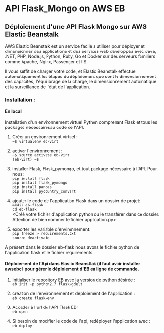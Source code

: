 # __API Flask_Mongo on AWS EB__



## Déploiement d'une API Flask Mongo sur AWS Elastic Beanstalk

AWS Elastic Beanstalk est un service facile à utiliser pour déployer et dimensionner des applications et des services web développés avec Java, .NET, PHP, Node.js, Python, Ruby, Go et Docker sur des serveurs familiers comme Apache, Nginx, Passenger et IIS.

Il vous suffit de charger votre code, et Elastic Beanstalk effectue automatiquement les étapes du déploiement que sont le dimensionnement des capacités, l'équilibrage de la charge, le dimensionnement automatique et la surveillance de l'état de l'application.


### Installation :

#### En local :
Installation d'un environnement virtuel Python comprenant Flask et tous les packages nécessairesau code de l'API.

1. Créer un environnement virtuel :  
`~$ virtualenv eb-virt`

2. activer l'environnement :  
`~$ source activate eb-virt`  
`(eb-virt) ~$`

3. installer Flask, Flask_pymongo, et tout package nécessaire à l'API. Pour nous :  
`pip install flask`  
`pip install flask_pymongo`  
`pip install pandas`  
`pip install pycountry_convert`


4. ajouter le code de l'application Flask dans un dossier de projet:  
`mkdir eb-flask`  
`cd eb-flask`  
<Créé votre fichier d'application python ou le transférer dans ce dossier. Attention de bien nommer le fichier application.py>

5. exporter les variable d'environnement:  
`pip freeze > requirements.txt`  
`source deactivate`  


A présent dans le dossier eb-flask nous avons le fichier python de l'application flask et le fichier requirements.

#### Déploiement de l'Api dans Elastic Beanstlak (il faut avoir installer awsebcli pour gérer le déploiement d'EB en ligne de commande.

1. Initialiser le repository EB avec la version de python désirée :  
`eb init -p python2.7 flask-gdelt`

2. création de l'environnement et deploiement de l'application :  
`eb create flask-env`

3. Acceder à l'url de l'API Flask EB:  
`eb open`

4. Si besoin de modifier le code de l'api, redéployer l'application avec :  
`eb deploy`
